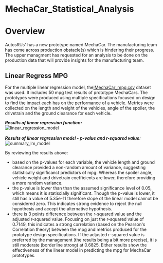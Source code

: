 # MechaCar_Statistical_Analysis

# Overview

AutosRUs' has a new prototype named MechaCar.  The manufacturing team has come across production obstacle(s) which is hindering their progress.  The upper managment has requested for an analysis to be done on the production data that will provide insights for the manufacturing team.

## Linear Regress MPG

For the multiple linear regression model, the[!MechaCar_mpg.csv](https://github.com/taranahassan/MechaCar_Statistical_Analysis/blob/main/MechaCar_mpg.csv) dataset was used.  It includes 50 mpg test results of prototype MechaCars.  The prototypes were produced using multiple specifications focused on design to find the impact each has on the performance of a vehicle.  Metrics were collected on the length and weight of the vehicles, angle of the spoiler, the drivetrain and the ground clearance for each vehicle.<br>

***Results of linear regression function:*** <br>
![linear_regression_model](https://user-images.githubusercontent.com/75437852/113901894-4d736580-979d-11eb-811d-ade97a5a0d95.PNG)
<br>
<br>
***Results of linear regression model - p-value and r-squared value:*** <br>
![summary_lm_model](https://user-images.githubusercontent.com/75437852/113902393-d2f71580-979d-11eb-91d6-4d38110ef4b2.PNG)
<br>

By reviewing the results above:
  - based on the p-values for each variable, the vehicle length and ground clearance provided a non-random amount of variance, suggesting statistically significanct predictors of mpg.  Whereas the spoiler angle, vehicle weight and drivetrain coefficients are lower, therefore providing a more random variance.
  - the p-value is lower than than the assumed significance level of 0.05, which means it is statiscially significant.  Though the p-value is lower, it still has a value of 5.35e-11 therefore slope of the linear model cannot be considered zero.  This indicates strong evidence to reject the null hypothesis and accept the alternative hypothesis.
  - there is 3 points difference between the r-squared value and the adjusted r-squared value.  Focusing on just the r-squared value of 0.7149, this indicates a strong correlation (based on the Pearson's Correlation theory) between the mpg and metrics produced for the prototype design specifications.  If the adjusted r-squared value is preferred by the management (the results being a bit more precise), it is still moderate (borderline strong) at 0.6825.  Either results show the effectiveness of the linear model in predicting the mpg for MechaCar prototypes.
